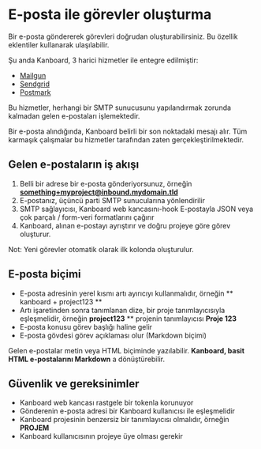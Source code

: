 E-posta ile görevler oluşturma
=====================

Bir e-posta göndererek görevleri doğrudan oluşturabilirsiniz.
Bu özellik eklentiler kullanarak ulaşılabilir.

Şu anda Kanboard, 3 harici hizmetler ile entegre edilmiştir:

- [Mailgun](https://github.com/kanboard/plugin-mailgun)
- [Sendgrid](https://github.com/kanboard/plugin-sendgrid)
- [Postmark](https://github.com/kanboard/plugin-postmark)

Bu hizmetler, herhangi bir SMTP sunucusunu yapılandırmak zorunda kalmadan gelen e-postaları işlemektedir.

Bir e-posta alındığında, Kanboard belirli bir son noktadaki mesajı alır.
Tüm karmaşık çalışmalar bu hizmetler tarafından zaten gerçekleştirilmektedir.

Gelen e-postaların iş akışı
------------------------

1. Belli bir adrese bir e-posta gönderiyorsunuz, örneğin **something+myproject@inbound.mydomain.tld**
2. E-postanız, üçüncü parti SMTP sunucularına yönlendirilir
3. SMTP sağlayıcısı, Kanboard web kancasını-hook  E-postayla JSON veya çok parçalı / form-veri formatlarını çağırır
4. Kanboard, alınan e-postayı ayrıştırır ve doğru projeye göre görev oluşturur.

Not: Yeni görevler otomatik olarak ilk kolonda oluşturulur.

E-posta biçimi
------------

- E-posta adresinin yerel kısmı artı ayırıcıyı kullanmalıdır, örneğin ** kanboard + project123 **
- Artı işaretinden sonra tanımlanan dize, bir proje tanımlayıcısıyla eşleşmelidir, örneğin **project123** ** projenin tanımlayıcısı **Proje 123**
- E-posta konusu görev başlığı haline gelir
- E-posta gövdesi görev açıklaması olur (Markdown biçimi)

Gelen e-postalar metin veya HTML biçiminde yazılabilir.
**Kanboard, basit HTML e-postalarını Markdown** a dönüştürebilir.

Güvenlik ve gereksinimler
-------------------------

- Kanboard web kancası rastgele bir tokenla korunuyor
- Gönderenin e-posta adresi bir Kanboard kullanıcısı ile eşleşmelidir
- Kanboard projesinin benzersiz bir tanımlayıcısı olmalıdır, örneğin **PROJEM**
- Kanboard kullanıcısının projeye üye olması gerekir
